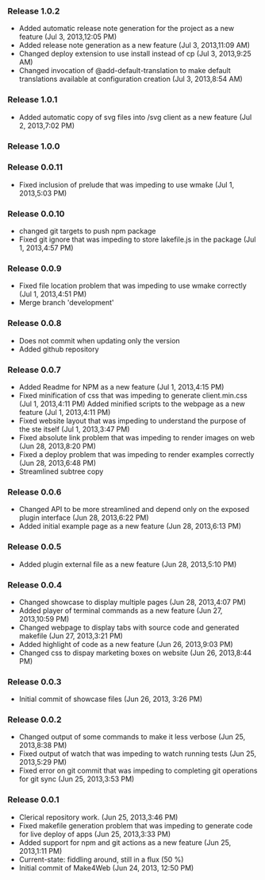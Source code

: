 
### Release 1.0.2

* Added automatic release note generation for the project as a new feature (Jul 3, 2013,12:05 PM)
* Added release note generation as a new feature (Jul 3, 2013,11:09 AM)
* Changed deploy extension  to use install instead of cp (Jul 3, 2013,9:25 AM)
* Changed invocation of @add-default-translation to make default translations available at configuration creation (Jul 3, 2013,8:54 AM)

### Release 1.0.1

* Added automatic copy of svg files into /svg client as a new feature (Jul 2, 2013,7:02 PM)

### Release 1.0.0


### Release 0.0.11

* Fixed inclusion of prelude that was impeding to use wmake (Jul 1, 2013,5:03 PM)

### Release 0.0.10

* changed git targets to push npm package
* Fixed git ignore that was impeding to store lakefile.js in the package (Jul 1, 2013,4:57 PM)

### Release 0.0.9

* Fixed file location problem that was impeding to use wmake correctly (Jul 1, 2013,4:51 PM)
* Merge branch 'development'

### Release 0.0.8

* Does not commit when updating only the version
* Added github repository

### Release 0.0.7

* Added Readme for NPM as a new feature (Jul 1, 2013,4:15 PM)
* Fixed minification of css that was impeding to generate client.min.css (Jul 1, 2013,4:11 PM) Added minified scripts to the webpage as a new feature (Jul 1, 2013,4:11 PM)
* Fixed website layout that was impeding to understand the purpose of the ste itself (Jul 1, 2013,3:47 PM)
* Fixed absolute link problem that was impeding to render images on web (Jun 28, 2013,8:20 PM)
* Fixed a deploy problem that was impeding to render examples correctly (Jun 28, 2013,6:48 PM)
* Streamlined subtree copy

### Release 0.0.6

* Changed API to be more streamlined and depend only on the exposed plugin interface (Jun 28, 2013,6:22 PM)
* Added initial example page as a new feature (Jun 28, 2013,6:13 PM)

### Release 0.0.5

* Added plugin external file as a new feature (Jun 28, 2013,5:10 PM)

### Release 0.0.4

* Changed showcase to display multiple pages (Jun 28, 2013,4:07 PM)
* Added player of terminal commands as a new feature (Jun 27, 2013,10:59 PM)
* Changed webpage to display tabs with source code and generated makefile (Jun 27, 2013,3:21 PM)
* Added highlight of code as a new feature (Jun 26, 2013,9:03 PM)
* Changed css to dispay marketing boxes on website (Jun 26, 2013,8:44 PM)

### Release 0.0.3

* Initial commit of showcase files (Jun 26, 2013, 3:26 PM)

### Release 0.0.2

* Changed output of some commands to make it less verbose (Jun 25, 2013,8:38 PM)
* Fixed output of watch that was impeding to watch running tests (Jun 25, 2013,5:29 PM)
* Fixed error on git commit that was impeding to completing git operations for git sync (Jun 25, 2013,3:53 PM)

### Release 0.0.1

* Clerical repository work. (Jun 25, 2013,3:46 PM)
* Fixed makefile generation problem that was impeding to generate code for live deploy of apps (Jun 25, 2013,3:33 PM)
* Added support for npm and git actions as a new feature (Jun 25, 2013,1:11 PM)
* Current-state: fiddling around, still in a flux (50 %)
* Initial commit of Make4Web (Jun 24, 2013, 12:50 PM)
